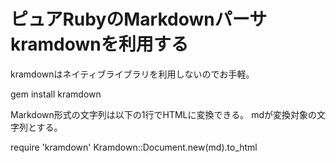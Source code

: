 ピュアRubyのMarkdownパーサkramdownを利用する
===============================================

kramdownはネイティブライブラリを利用しないのでお手軽。

gem install kramdown

Markdown形式の文字列は以下の1行でHTMLに変換できる。
mdが変換対象の文字列とする。

require 'kramdown'
Kramdown::Document.new(md).to_html

